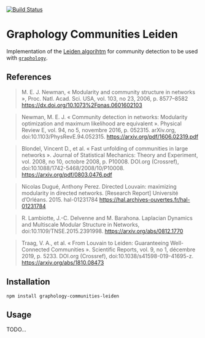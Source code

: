 [![Build Status](https://travis-ci.org/graphology/graphology-communities-leiden.svg)](https://travis-ci.org/graphology/graphology-communities-leiden)

# Graphology Communities Leiden

Implementation of the [Leiden algorihtm](https://www.nature.com/articles/s41598-019-41695-z) for community detection to be used with [`graphology`](https://graphology.github.io).

## References

> M. E. J. Newman, « Modularity and community structure in networks », Proc. Natl. Acad. Sci. USA, vol. 103, no 23,‎ 2006, p. 8577–8582 https://dx.doi.org/10.1073%2Fpnas.0601602103

> Newman, M. E. J. « Community detection in networks: Modularity optimization and maximum likelihood are equivalent ». Physical Review E, vol. 94, no 5, novembre 2016, p. 052315. arXiv.org, doi:10.1103/PhysRevE.94.052315. https://arxiv.org/pdf/1606.02319.pdf

> Blondel, Vincent D., et al. « Fast unfolding of communities in large networks ». Journal of Statistical Mechanics: Theory and Experiment, vol. 2008, no 10, octobre 2008, p. P10008. DOI.org (Crossref), doi:10.1088/1742-5468/2008/10/P10008. https://arxiv.org/pdf/0803.0476.pdf

> Nicolas Dugué, Anthony Perez. Directed Louvain: maximizing modularity in directed networks. [Research Report] Université d’Orléans. 2015. hal-01231784 https://hal.archives-ouvertes.fr/hal-01231784

> R. Lambiotte, J.-C. Delvenne and M. Barahona. Laplacian Dynamics and Multiscale Modular Structure in Networks, doi:10.1109/TNSE.2015.2391998. https://arxiv.org/abs/0812.1770

> Traag, V. A., et al. « From Louvain to Leiden: Guaranteeing Well-Connected Communities ». Scientific Reports, vol. 9, no 1, décembre 2019, p. 5233. DOI.org (Crossref), doi:10.1038/s41598-019-41695-z. https://arxiv.org/abs/1810.08473

## Installation

```
npm install graphology-communities-leiden
```

## Usage

TODO...

<!--
Runs the Louvain algorithm to detect communities in the given graph. It works both for undirected & directed graph by using the relevant modularity computations.

This function also works on multi graphs but won't work with mixed graph as it is not trivial to adapt modularity to this case. As such, if you need to process a true mixed graph (this function will correctly handle mixed graphs containing only directed or undirected edges), cast your graph as either directed or undirected using [graphology-operators](https://github.com/graphology/graphology-operators) dedicated functions.

Note also that this algorithm's run time is bounded by the number of edges in your graph. As such, it might be preferable, in some cases, to cast your multi graph as a simple one using [graphology-operators](https://github.com/graphology/graphology-operators) functions for better performance.

Note that the community labels are returned as an integer range from 0 to n.

```js
import louvain from 'graphology-communities-leiden';

// To retrieve the partition
const communities = louvain(graph);

// To directly assign communities as a node attribute
louvain.assign(graph);

// If you need to pass custom options
louvain.assign(graph, {
  attributes: {
    weight: 'myCustomWeight',
    community: 'myCustomCommunity'
  }
});

// If you want to return some details about the algorithm's execution
var details = louvain.detailed(graph);
```

*Arguments*

* **graph** *Graph*: target graph.
* **options** *?object*: options:
  * **attributes** *?object*: attributes' names:
    * **weight** *?string* [`weight`]: name of the edges' weight attribute.
    * **community** *?string* [`community`]: name of the community attribute.
  * **fastLocalMoves** *?boolean* [`true`]: whether to use a well-known optimization relying on a queue set to traverse the graph more efficiently.
  * **randomWalk** *?boolean* [`true`]: whether to traverse the graph randomly.
  * **resolution** *?number* [`1`]: resolution parameter. An increased resolution should produce more communities.
  * **rng** *?function* [`Math.random`]: RNG function to use for `randomWalk`. Useful if you need to seed your rng using, for instance, [seedrandom](https://www.npmjs.com/package/seedrandom).
  * **weighted** *?boolean* [`false`]: whether to take edge weights into account.

*Detailed Output*

* **communities** [`object`]: partition of the graph.
* **count** [`number`]: number of communities in the partition.
* **deltaComputations** [`number`]: number of delta computations that were run to produce the partition.
* **dendrogram** [`array`]: array of partitions.
* **modularity** [`number`]: final modularity of the graph given the found partition.
* **moves** [`array`]: array of array of number of moves if `fastLocalMoves` was false or array of number of moves if `fastLocalMoves` was true.
* **nodesVisited** [`number`]: number of times nodes were visited. -->
